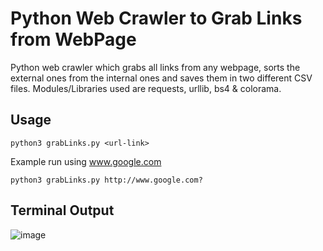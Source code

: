 # Python Web Crawler to Grab Links from WebPage
Python web crawler which grabs all links from any webpage, sorts the external ones from the internal ones and saves them in two different CSV files. Modules/Libraries used are requests, urllib, bs4 & colorama.

## Usage
```
python3 grabLinks.py <url-link>
```
Example run using www.google.com
```
python3 grabLinks.py http://www.google.com?
```

## Terminal Output
![image](https://user-images.githubusercontent.com/63439640/182337331-cd717bfe-0595-4333-9cf4-e93eb4e7390b.png)
